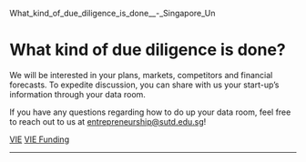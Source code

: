 What_kind_of_due_diligence_is_done__-_Singapore_Un



What kind of due diligence is done?
===================================

We will be interested in your plans, markets, competitors and financial forecasts. To expedite discussion, you can share with us your start-up’s information through your data room.




If you have any questions regarding how to do up your data room, feel free to reach out to us at entrepreneurship@sutd.edu.sg!

[VIE](https://www.sutd.edu.sg/tag/vie/) [VIE Funding](https://www.sutd.edu.sg/tag/vie-funding/)

---


